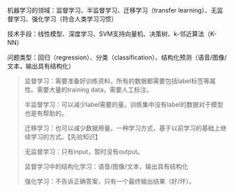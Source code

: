 机器学习的领域：监督学习、半监督学习、迁移学习（transfer learning）、无监督学习、强化学习（符合人类学习习惯）

技术手段：线性模型、深度学习、SVM支持向量机、决策树、k-邻近算法（K-NN）

问题类型：回归（regression）、分类（classification）、结构化预测（语音/图像/文本，输出具有结构化）

> 监督学习：需要准备好训练资料，所有的数据都需要包括label标签等属性。需要大量的training data，需要人工标注。
>
> 半监督学习：可以减少label需要的量。训练集中没有label的数据对于模型也是有帮助的。
>
> 迁移学习：也可以减少数据用量。一种学习方式，基于以前学习的基础上继续学习的方式。【先验知识】
>
> 无监督学习：只有input，暂时没有output。
>
> 监督学习中的结构化学习：语音/图像/文本，输出具有结构化
>
> 强化学习：不告诉正确答案，只有一个最终输出结果（好/坏）。

